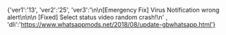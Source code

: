 {'ver1':'13', 'ver2':'25', 'ver3':'\n\n[Emergency Fix] Virus Notification wrong alert\n\n\n [Fixed] Select status video random crash!\n' , 'dli':'https://www.whatsappmods.net/2018/08/update-gbwhatsapp.html'}
